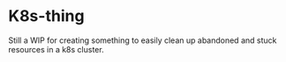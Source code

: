 # K8s-thing

Still a WIP for creating something to easily clean up abandoned and stuck resources in a k8s cluster.
